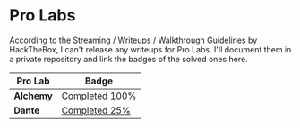 # Pro Labs
According to the [Streaming / Writeups / Walkthrough Guidelines](https://help.hackthebox.com/en/articles/5188925-streaming-writeups-walkthrough-guidelines) by HackTheBox, I can't release any writeups for Pro Labs. I'll document them in a private repository and link the badges of the solved ones here.

| Pro Lab     | Badge                                                                      |
| ----------- | -------------------------------------------------------------------------- |
| **Alchemy** | [Completed 100%](https://www.hackthebox.com/achievement/badge/1390366/223) |
| **Dante**   | [Completed 25%](https://www.hackthebox.com/achievement/badge/1390366/70)   |

